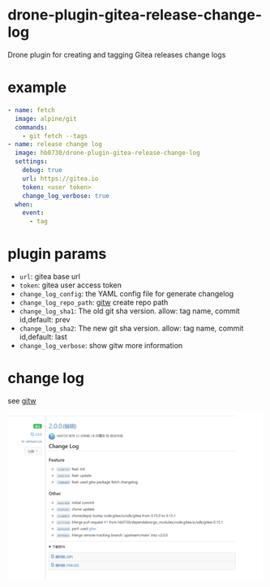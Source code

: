 # drone-plugin-gitea-release-change-log
Drone plugin for creating and tagging Gitea releases change logs

# example
```yaml
- name: fetch
  image: alpine/git
  commands:
    - git fetch --tags
- name: release change log
  image: hb0730/drone-plugin-gitea-release-change-log
  settings:
    debug: true
    url: https://gitea.io
    token: <user token>
    change_log_verbose: true
  when:
    event:
      - tag 
```
# plugin params
* `url`: gitea base url
* `token`: gitea user access token
* `change_log_config`: the YAML config file for generate changelog
* `change_log_repo_path`: [gitw](https://github.com/gookit/gitw) create repo path
* `change_log_sha1`: The old git sha version. allow: tag name, commit id,default: prev
* `change_log_sha2`: The new git sha version. allow: tag name, commit id,default: last
* `change_log_verbose`: show gitw more information

# change log
see [gitw](https://github.com/gookit/gitw)


![img.png](https://raw.githubusercontent.com/hb0730/drone-plugin-gitea-release-change-log/main/doc/img.png)